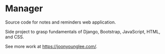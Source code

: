 # Manager
Source code for notes and reminders web application. 

Side project to grasp fundamentals of Django, Bootstrap, JavaScript, HTML, and CSS. 

See more work at https://joonyounglee.com/.

